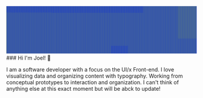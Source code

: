 <img src="https://raw.githubusercontent.com/joeldom/joeldom/master/pixel-blinds-collapse-fabric-lattice-sharpe-qn5j2df5-Recovered-02.png">
### Hi I'm Joel! 👋

I am a software developer with a focus on the UI/x Front-end. I love visualizing data and organizing content with typography. Working from conceptual prototypes to interaction and organization. I can't think of anything else at this exact moment but will be abck to update!

<!--
**joeldom/joeldom** is a ✨ _special_ ✨ repository because its `README.md` (this file) appears on your GitHub profile.

Here are some ideas to get you started:

- 🔭 I’m currently working on ...
- 🌱 I’m currently learning ...
- 👯 I’m looking to collaborate on ...
- 🤔 I’m looking for help with ...
- 💬 Ask me about ...
- 📫 How to reach me: ...
- 😄 Pronouns: ...
- ⚡ Fun fact: ...
-->
